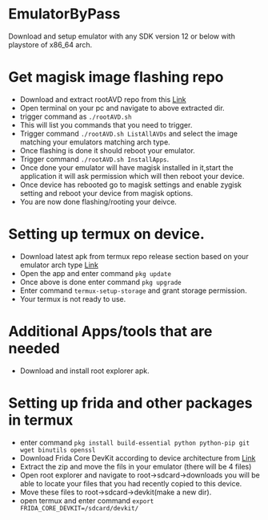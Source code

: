 # EmulatorByPass
Download and setup emulator with any SDK version 12 or below with playstore of x86_64 arch.
# Get magisk image flashing repo 
* Download and extract rootAVD repo from this [Link](https://github.com/newbit1/rootAVD)
* Open terminal on your pc and navigate to above extracted dir.
* trigger command as ```./rootAVD.sh```
* This will list you commands that you need to trigger.
* Trigger command ```./rootAVD.sh ListAllAVDs``` and select the image matching your emulators matching arch type.
* Once flashing is done it should reboot your emulator.
* Trigger command ```./rootAVD.sh InstallApps```.
* Once done your emulator will have magisk installed in it,start the application it will ask permission which will then reboot your device.
* Once device has rebooted go to magisk settings and enable zygisk setting and reboot your device from magisk options.
* You are now done flashing/rooting your deivce.
# Setting up termux on device.
* Download latest apk from termux repo release section based on your emulator arch type [Link](https://github.com/termux/termux-app/releases)
* Open the app and enter command ```pkg update```
* Once above is done enter command ```pkg upgrade```
* Enter command ```termux-setup-storage``` and grant storage permission.
* Your termux is not ready to use.
# Additional Apps/tools that are needed
* Download and install root explorer apk.
# Setting up frida and other packages in termux
* enter command ``` pkg install build-essential python python-pip git wget binutils openssl ```
*  Download Frida Core DevKit according to device architecture from [Link](https://github.com/frida/frida/releases)
*  Extract the zip and move the fils in your emulator (there will be 4 files)
*  Open root explorer and navigate to root->sdcard->downloads you will be able to locate your files that you had recently copied to this device.
*  Move these files to root->sdcard->devkit(make a new dir).
*  open termux and enter command ```export FRIDA_CORE_DEVKIT=/sdcard/devkit/```


